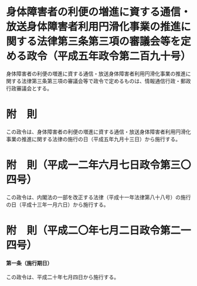 # 身体障害者の利便の増進に資する通信・放送身体障害者利用円滑化事業の推進に関する法律第三条第三項の審議会等を定める政令（平成五年政令第二百九十号）
身体障害者の利便の増進に資する通信・放送身体障害者利用円滑化事業の推進に関する法律第三条第三項の審議会等で政令で定めるものは、情報通信行政・郵政行政審議会とする。
# 附　則
この政令は、身体障害者の利便の増進に資する通信・放送身体障害者利用円滑化事業の推進に関する法律の施行の日（平成五年九月十三日）から施行する。
# 附　則（平成一二年六月七日政令第三〇四号）
この政令は、内閣法の一部を改正する法律（平成十一年法律第八十八号）の施行の日（平成十三年一月六日）から施行する。
# 附　則（平成二〇年七月二日政令第二一四号）
#### 第一条（施行期日）
この政令は、平成二十年七月四日から施行する。
